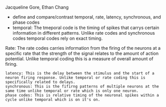 Jacqueline Gore, Ethan Chang
* define and compare/contrast temporal, rate, latency, synchronous, and phase codes
* temporal: The tmeporal code is the timing of spikes that carrys certain information in different patterns. Unlike rate codes and synchronous codes temporal codes rely on exact timing.

Rate: The rate codes carries information from the firing of the neurons at a specific rate that the strength of the signal relates to the amount of action potential. Unlike temporal coding this is a measure of overall amount of firing.

    latency: This is the delay between the stimulus and the start of a neuron firing response. Unlike temporal or rate coding this is specifically related to delays.
    synchronous: This is the fifirng patterns of multiple neurons at the same time unlike temporal or rate which is only one neuron. 
    phase codes: This is relative timing of the neuronal spikes within a cycle unlike temporal which is on it's on. 
